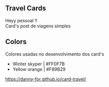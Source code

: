 ## Travel Cards 

  Heyy pessoal !!  
  Card's post de viagens simples 
 
## Colors
Colores usadas no desenvolvimento dos card's
 -    Winter skyper  | #FF0F7B
 -    Yellow orange  |  #F89B29
 

https://danny-for.github.io/card-travel/
